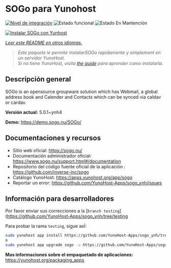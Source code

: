 <!--
Este archivo README esta generado automaticamente<https://github.com/YunoHost/apps/tree/master/tools/readme_generator>
No se debe editar a mano.
-->

# SOGo para Yunohost

[![Nivel de integración](https://dash.yunohost.org/integration/sogo.svg)](https://dash.yunohost.org/appci/app/sogo) ![Estado funcional](https://ci-apps.yunohost.org/ci/badges/sogo.status.svg) ![Estado En Mantención](https://ci-apps.yunohost.org/ci/badges/sogo.maintain.svg)

[![Instalar SOGo con Yunhost](https://install-app.yunohost.org/install-with-yunohost.svg)](https://install-app.yunohost.org/?app=sogo)

*[Leer este README en otros idiomas.](./ALL_README.md)*

> *Este paquete le permite instalarSOGo rapidamente y simplement en un servidor YunoHost.*  
> *Si no tiene YunoHost, visita [the guide](https://yunohost.org/install) para aprender como instalarla.*

## Descripción general

SOGo is an opensource groupware solution which has Webmail, a global address book and Calender and Contacts which can be synced via caldav or cardav.


**Versión actual:** 5.0.1~ynh4

**Demo:** <https://demo.sogo.nu/SOGo/>
## Documentaciones y recursos

- Sitio web oficial: <https://sogo.nu/>
- Documentación administrador oficial: <https://www.sogo.nu/support.html#/documentation>
- Repositorio del código fuente oficial de la aplicación : <https://github.com/inverse-inc/sogo>
- Catálogo YunoHost: <https://apps.yunohost.org/app/sogo>
- Reportar un error: <https://github.com/YunoHost-Apps/sogo_ynh/issues>

## Información para desarrolladores

Por favor enviar sus correcciones a la [`branch testing`](https://github.com/YunoHost-Apps/sogo_ynh/tree/testing

Para probar la rama `testing`, sigue asÍ:

```bash
sudo yunohost app install https://github.com/YunoHost-Apps/sogo_ynh/tree/testing --debug
o
sudo yunohost app upgrade sogo -u https://github.com/YunoHost-Apps/sogo_ynh/tree/testing --debug
```

**Mas informaciones sobre el empaquetado de aplicaciones:** <https://yunohost.org/packaging_apps>
